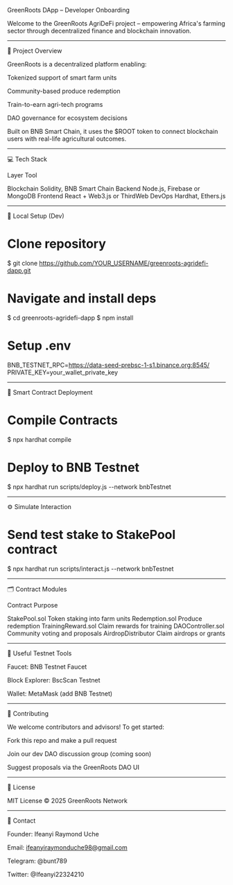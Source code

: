 GreenRoots DApp – Developer Onboarding

   

Welcome to the GreenRoots AgriDeFi project – empowering Africa's farming sector through decentralized finance and blockchain innovation.


---

🌱 Project Overview

GreenRoots is a decentralized platform enabling:

Tokenized support of smart farm units

Community-based produce redemption

Train-to-earn agri-tech programs

DAO governance for ecosystem decisions


Built on BNB Smart Chain, it uses the $ROOT token to connect blockchain users with real-life agricultural outcomes.


---

💻 Tech Stack

Layer	Tool

Blockchain	Solidity, BNB Smart Chain
Backend	Node.js, Firebase or MongoDB
Frontend	React + Web3.js or ThirdWeb
DevOps	Hardhat, Ethers.js



---

🔧 Local Setup (Dev)

# Clone repository
$ git clone https://github.com/YOUR_USERNAME/greenroots-agridefi-dapp.git

# Navigate and install deps
$ cd greenroots-agridefi-dapp
$ npm install

# Setup .env
BNB_TESTNET_RPC=https://data-seed-prebsc-1-s1.binance.org:8545/
PRIVATE_KEY=your_wallet_private_key


---

📜 Smart Contract Deployment

# Compile Contracts
$ npx hardhat compile

# Deploy to BNB Testnet
$ npx hardhat run scripts/deploy.js --network bnbTestnet


---

⚙️ Simulate Interaction

# Send test stake to StakePool contract
$ npx hardhat run scripts/interact.js --network bnbTestnet


---

🗂 Contract Modules

Contract	Purpose

StakePool.sol	Token staking into farm units
Redemption.sol	Produce redemption
TrainingReward.sol	Claim rewards for training
DAOController.sol	Community voting and proposals
AirdropDistributor	Claim airdrops or grants



---

📡 Useful Testnet Tools

Faucet: BNB Testnet Faucet

Block Explorer: BscScan Testnet

Wallet: MetaMask (add BNB Testnet)



---

🧠 Contributing

We welcome contributors and advisors! To get started:

Fork this repo and make a pull request

Join our dev DAO discussion group (coming soon)

Suggest proposals via the GreenRoots DAO UI



---

🤝 License

MIT License © 2025 GreenRoots Network


---

🔗 Contact

Founder: Ifeanyi Raymond Uche

Email: ifeanyiraymonduche98@gmail.com

Telegram: @bunt789

Twitter: @Ifeanyi22324210


